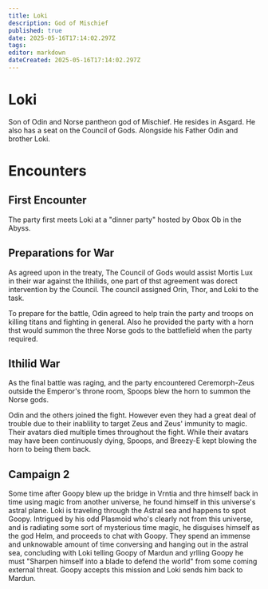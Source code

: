 ```yaml
---
title: Loki
description: God of Mischief
published: true
date: 2025-05-16T17:14:02.297Z
tags: 
editor: markdown
dateCreated: 2025-05-16T17:14:02.297Z
---
```


# Loki
Son of Odin and Norse pantheon god of Mischief. He resides in Asgard. He also has a seat on the Council of Gods. Alongside his Father Odin and brother Loki.


# Encounters

## First Encounter
The party first meets Loki at a "dinner party" hosted by Obox Ob in the Abyss. 

## Preparations for War
As agreed upon in the treaty, The Council of Gods would assist Mortis Lux in their war against the Ithilids, one part of thst agreement was dorect intervention by the Council. The council assigned Orin, Thor, and Loki to the task.

To prepare for the battle, Odin agreed to help train the party and troops on killing titans and fighting in general. Also he provided the party with a horn thst would summon the three Norse gods to the battlefield when the party required.

## Ithilid War
As the final battle was raging, and the party encountered Ceremorph-Zeus outside the Emperor's throne room, Spoops blew the horn to summon the Norse gods.

Odin and the others joined the fight. However even they had a great deal of trouble due to their inablility to target Zeus and Zeus' immunity to magic. Their avatars died multiple times throughout the fight. While their avatars may have been continuously dying, Spoops, and Breezy-E kept blowing the horn to being them back. 


## Campaign 2
Some time after Goopy blew up the bridge in Vrntia and thre himself back in time using magic from another universe, he found himself in this universe's astral plane. Loki is traveling through the Astral sea and happens to spot Goopy. Intrigued by his odd Plasmoid who's clearly not from this universe, and is radiating some sort of mysterious time magic, he disguises himself as the god Helm, and proceeds to chat with Goopy. They spend an immense and unknowable amount of time conversing and hanging out in the astral sea, concluding with Loki telling Goopy of Mardun and yrlling Goopy he must "Sharpen himself into a blade to defend the world" from some coming external threat. Goopy accepts this mission and Loki sends him back to Mardun.